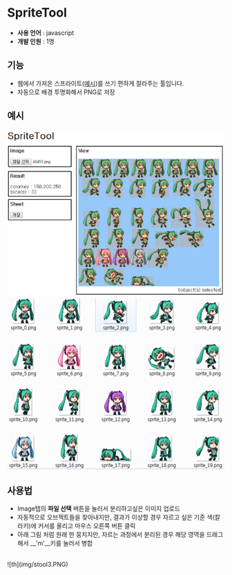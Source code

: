 SpriteTool
====

* __사용 언어__ : javascript
* __개발 인원__ : 1명

기능
----
* 웹에서 가져온 스프라이트([예시](http://www.spriters-resource.com/mobile/adventuretimeheroesofooo/sheet/64447/))를 쓰기 편하게 잘라주는 툴입니다.
* 자동으로 배경 투명화해서 PNG로 저장

예시
----
![th](img/stool1.PNG)
<br>
![th](img/stool2.PNG)

사용법
----
* Image탭의 __파일 선택__ 버튼을 눌러서 분리하고싶은 이미지 업로드
* 자동적으로 오브젝트들을 찾아내지만, 결과가 이상할 경우 자르고 싶은 기준 색(칼라키)에 커서를 올리고 마우스 오른쪽 버튼 클릭
* 아래 그림 처럼 원래 한 뭉치지만, 자르는 과정에서 분리된 경우 해당 영역을 드래그 해서 __'m'__키를 눌러서 병합
<br>
![th](img/stool3.PNG)
